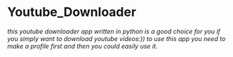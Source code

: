 # Youtube_Downloader
<i found an old file of python projects related to the time that i was learning python and it is one of them>
this youtube downloader app written in python is a good choice for you if you simply want to download youtube videos:))
to use this app you need to make a profile first and then you could easily use it.

